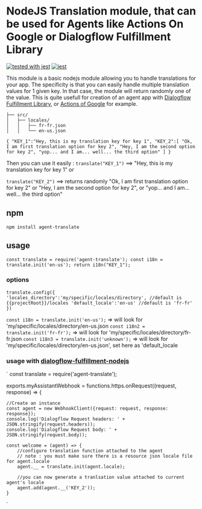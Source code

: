 # NodeJS Translation module, that can be used for Agents like Actions On Google or Dialogflow Fulfillment Library

[![tested with jest](https://img.shields.io/badge/tested_with-jest-99424f.svg)](https://github.com/facebook/jest) [![jest](https://jestjs.io/img/jest-badge.svg)](https://github.com/facebook/jest)

This module is a basic nodejs module allowing you to handle translations for your app.
The specificity is that you can easily handle multiple translation values for 1 given key. In that case, the module will return randomly one of the value. This is quite usefull for creation of an agent app with [Dialogflow Fulfillment Library](https://github.com/dialogflow/dialogflow-fulfillment-nodejs), or [Actions of Google](https://www.npmjs.com/package/actions-on-google) for example.

```text
├── src/
│   ├── locales/
│   │   ├── fr-fr.json
│   │   └── en-us.json

```

`
{
    "KEY_1":"Hey, this is my translation key for key 1",
    "KEY_2":[
        "Ok, I am first translation option for key 2",
        "Hey, I am the second option for key 2",
        "yop... and I am... well... the third option"
    ]
}
`

Then you can use it easily :
`translate("KEY_1")` ==> "Hey, this is my translation key for key 1" 
or 

`translate("KEY_2")` ==> returns randomly   "Ok, I am first translation option for key 2" or "Hey, I am the second option for key 2", or "yop... and I am... well... the third option"


## npm
`npm install agent-translate`


## usage
` const translate = require('agent-translate');
  const i18n = translate.init('en-us');
  return i18n("KEY_1");
`

### options
`translate.config({
  'locales_directory':'my/specific/locales/directory', //default is {{projectRoot}}/locales
  'default_locale':'en-us' //default is 'fr-fr'
  })
  `
  
  `const i18n = translate.init('en-us');` => will look for 'my/specific/locales/directory/en-us.json
  `const i18n2 = translate.init('fr-fr');` => will look for 'my/specific/locales/directory/fr-fr.json
  `const i18n3 = translate.init('unknown');` => will look for 'my/specific/locales/directory/en-us.json', set here as 'default_locale
 
 ### usage with [dialogflow-fulfillment-nodejs](https://github.com/dialogflow/dialogflow-fulfillment-nodejs)
 `
  const translate = require('agent-translate');
  
  exports.myAssistantWebhook = functions.https.onRequest((request, response) => {

    //Create an instance
    const agent = new WebhookClient({request: request, response: response});
    console.log('Dialogflow Request headers: ' + JSON.stringify(request.headers));
    console.log('Dialogflow Request body: ' + JSON.stringify(request.body));

    const welcome = (agent) => {
        //configure translation function attached to the agent
        // note : you must make sure there is a resource json locale file for agent.locale
        agent.__ = translate.init(agent.locale);
        
        //you can now generate a tranlsation value attached to current agent's locale
        agent.add(agent.__('KEY_2'));
    }
`
